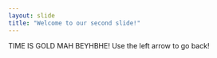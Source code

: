 ```yaml
--- 
layout: slide 
title: "Welcome to our second slide!" 
--- 
```

TIME IS GOLD MAH BEYHBHE!
Use the left arrow to go back!
